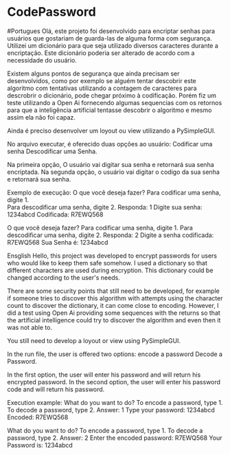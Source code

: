 # CodePassword
#Portugues
Olá, este projeto foi desenvolvido para encriptar senhas para usuários que gostariam de guarda-las de alguma forma com segurança.
Utilizei um dicionário para que seja utilizado diversos caracteres durante a encriptação. Este dicionário poderia ser alterado de acordo com a necessidade do usuário.

Existem alguns pontos de segurança que ainda precisam ser desenvolvidos, como por exemplo se alguém tentar descobrir este algoritmo com tentativas utilizando a contagem de caracteres para descrobrir o dicionário, pode chegar próximo à codificação. Porém fiz um teste utilizando a Open Ai fornecendo algumas sequencias com os retornos para que a inteligência artificial tentasse descobrir o algoritmo e mesmo assim ela não foi capaz.

Ainda é preciso desenvolver um loyout ou view utilizando a PySimpleGUI.

No arquivo executar, é oferecido duas opções ao usuário:
Codificar uma senha
Descodificar uma Senha.

Na primeira opção, O usuário vai digitar sua senha e retornará sua senha encriptada.
Na segunda opção, o usuário vai digitar o codigo da sua senha e retornará sua senha.

Exemplo de execução:
O que você deseja fazer?
Para codificar uma senha, digite 1.   
Para descodificar uma senha, digite 2.
Responda: 1
Digite sua senha:
1234abcd
Codificada:  R7EWQ568

O que você deseja fazer?
Para codificar uma senha, digite 1.
Para descodificar uma senha, digite 2.
Responda: 2
Digite a senha codificada:
R7EWQ568
Sua Senha é:  1234abcd

Ensglish
Hello, this project was developed to encrypt passwords for users who would like to keep them safe somehow.
I used a dictionary so that different characters are used during encryption. This dictionary could be changed according to the user's needs.

There are some security points that still need to be developed, for example if someone tries to discover this algorithm with attempts using the character count to discover the dictionary, it can come close to encoding. However, I did a test using Open Ai providing some sequences with the returns so that the artificial intelligence could try to discover the algorithm and even then it was not able to.

You still need to develop a loyout or view using PySimpleGUI.

In the run file, the user is offered two options:
encode a password
Decode a Password.

In the first option, the user will enter his password and will return his encrypted password.
In the second option, the user will enter his password code and will return his password.

Execution example:
What do you want to do?
To encode a password, type 1.
To decode a password, type 2.
Answer: 1
Type your password:
1234abcd
Encoded: R7EWQ568

What do you want to do?
To encode a password, type 1.
To decode a password, type 2.
Answer: 2
Enter the encoded password:
R7EWQ568
Your Password is: 1234abcd
